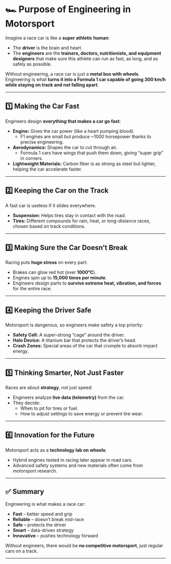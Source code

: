 # 🏎️ Purpose of Engineering in Motorsport

Imagine a race car is like a **super athletic human**:
- The **driver** is the brain and heart.  
- The **engineers** are the **trainers, doctors, nutritionists, and equipment designers** that make sure this athlete can run as fast, as long, and as safely as possible.  

Without engineering, a race car is just a **metal box with wheels**.  
Engineering is what **turns it into a Formula 1 car capable of going 300 km/h while staying on track and not falling apart**.

---

## 1️⃣ Making the Car Fast

Engineers design **everything that makes a car go fast**:

- **Engine:** Gives the car power (like a heart pumping blood).  
  - F1 engines are small but produce ~1000 horsepower thanks to precise engineering.  
- **Aerodynamics:** Shapes the car to cut through air.  
  - Formula 1 cars have wings that push them down, giving “super grip” in corners.  
- **Lightweight Materials:** Carbon fiber is as strong as steel but lighter, helping the car accelerate faster.

---

## 2️⃣ Keeping the Car on the Track

A fast car is useless if it slides everywhere.

- **Suspension:** Helps tires stay in contact with the road.  
- **Tires:** Different compounds for rain, heat, or long-distance races, chosen based on track conditions.  

---

## 3️⃣ Making Sure the Car Doesn’t Break

Racing puts **huge stress** on every part:

- Brakes can glow red hot (over **1000°C**).  
- Engines spin up to **15,000 times per minute**.  
- Engineers design parts to **survive extreme heat, vibration, and forces** for the entire race.

---

## 4️⃣ Keeping the Driver Safe

Motorsport is dangerous, so engineers make safety a top priority:

- **Safety Cell:** A super-strong “cage” around the driver.  
- **Halo Device:** A titanium bar that protects the driver’s head.  
- **Crash Zones:** Special areas of the car that crumple to absorb impact energy.

---

## 5️⃣ Thinking Smarter, Not Just Faster

Races are about **strategy**, not just speed:

- Engineers analyze **live data (telemetry)** from the car.  
- They decide:
  - When to pit for tires or fuel.
  - How to adjust settings to save energy or prevent tire wear.

---

## 6️⃣ Innovation for the Future

Motorsport acts as a **technology lab on wheels**:

- Hybrid engines tested in racing later appear in road cars.  
- Advanced safety systems and new materials often come from motorsport research.

---

## ✅ Summary

Engineering is what makes a race car:

- **Fast** – better speed and grip  
- **Reliable** – doesn’t break mid-race  
- **Safe** – protects the driver  
- **Smart** – data-driven strategy  
- **Innovative** – pushes technology forward  

Without engineers, there would be **no competitive motorsport**, just regular cars on a track.

---
